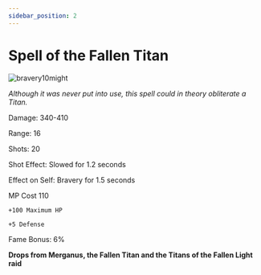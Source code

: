 ```yaml
---
sidebar_position: 2
---
```


# Spell of the Fallen Titan

![bravery10might](https://vwiki.valorserver.com/api/item/picture/spell%20of%20the%20fallen%20titan)

<i>Although it was never put into use, this spell could in theory obliterate a Titan.</i>

Damage: 340-410

Range: 16

Shots: 20

Shot Effect: Slowed for 1.2 seconds

Effect on Self: Bravery for 1.5 seconds

MP Cost 110

    +100 Maximum HP
    
    +5 Defense

Fame Bonus: 6%

**Drops from Merganus, the Fallen Titan and the Titans of the Fallen Light raid**
